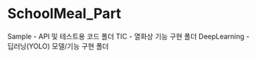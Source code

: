 # SchoolMeal_Part

Sample - API 및 테스트용 코드 폴더
TIC - 열화상 기능 구현 폴더
DeepLearning - 딥러닝(YOLO) 모델/기능 구현 폴더